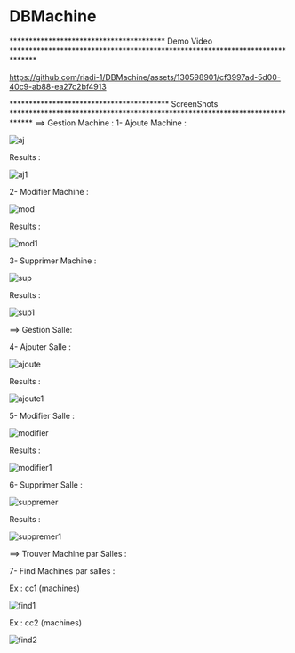 # DBMachine
**************************************** Demo Video ******************************************************************************



https://github.com/riadi-1/DBMachine/assets/130598901/cf3997ad-5d00-40c9-ab88-ea27c2bf4913




***************************************** ScreenShots *****************************************************************************
==> Gestion Machine :
1- Ajoute Machine :


![aj](https://github.com/riadi-1/DBMachine/assets/130598901/6eef547e-2014-4aec-9474-aa1a20464bde)


Results :

![aj1](https://github.com/riadi-1/DBMachine/assets/130598901/1cb96925-e2e8-4eb7-a436-1d8089205eee)



2- Modifier Machine :


![mod](https://github.com/riadi-1/DBMachine/assets/130598901/40173a1d-bb35-44b1-90f5-9974758de1ae)


Results :


![mod1](https://github.com/riadi-1/DBMachine/assets/130598901/f3e00b90-3b5d-4987-a8b6-c5df7cbd4f8c)



3- Supprimer Machine :


![sup](https://github.com/riadi-1/DBMachine/assets/130598901/cc16a85c-700e-45e1-b0ad-c559ff3b1086)



Results :


![sup1](https://github.com/riadi-1/DBMachine/assets/130598901/bdb45234-b569-4de0-997b-864e5c27f93b)



==> Gestion Salle:


4- Ajouter Salle :


![ajoute](https://github.com/riadi-1/DBMachine/assets/130598901/01697a37-fef5-4655-8c12-ba746d413416)



Results :


![ajoute1](https://github.com/riadi-1/DBMachine/assets/130598901/c6ede201-8aa7-4cc1-b394-1b8e5c81c2bf)



5- Modifier Salle :


![modifier](https://github.com/riadi-1/DBMachine/assets/130598901/5a52048e-a22b-4bbe-ab44-e187120f47ac)



Results :


![modifier1](https://github.com/riadi-1/DBMachine/assets/130598901/d92c7327-fc17-414f-8916-31741f4d8368)



6- Supprimer Salle :


![suppremer](https://github.com/riadi-1/DBMachine/assets/130598901/7367c589-833e-4abe-b7ef-78929cace625)



Results :


![suppremer1](https://github.com/riadi-1/DBMachine/assets/130598901/9803623f-634e-449a-b484-ccd939dcea34)

==> Trouver Machine par Salles  :


7- Find Machines par salles :

Ex : cc1 (machines)


![find1](https://github.com/riadi-1/DBMachine/assets/130598901/c4e8ecb3-902a-4f62-9de8-a9e0b1918a9b)


Ex : cc2 (machines)


![find2](https://github.com/riadi-1/DBMachine/assets/130598901/cc3e6295-8b81-4d71-9de3-963b6c4769b9)

